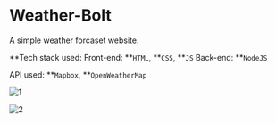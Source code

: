 # Weather-Bolt
A simple weather forcaset website.


**Tech stack used:
Front-end: **`HTML`, **`CSS`, **`JS`
Back-end: **`NodeJS`

API used: **`Mapbox`, **`OpenWeatherMap`

![1](https://user-images.githubusercontent.com/69808361/132156806-11799a9d-698c-497c-91b5-e9eb96ce7419.PNG)

![2](https://user-images.githubusercontent.com/69808361/132156834-1d308dec-0f17-4583-b9dc-196d8cec1fee.PNG)


